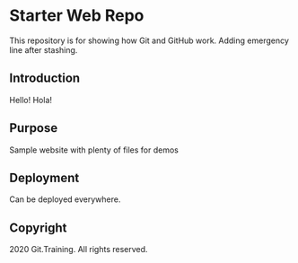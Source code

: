 # Starter Web Repo

This repository is for showing how Git and GitHub work.
Adding emergency line after stashing.

## Introduction

Hello! Hola!

## Purpose

Sample website with plenty of files for demos

## Deployment

Can be deployed everywhere.

## Copyright

2020 Git.Training. All rights reserved.
